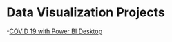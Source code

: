 # Data Visualization Projects

-[COVID 19 with Power BI Desktop](https://github.com/gpadolina/data_visualization/tree/main/covid_19_using_power_bi_desktop)
